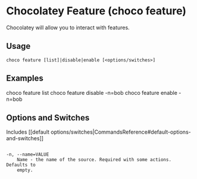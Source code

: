 # Chocolatey Feature (choco feature)

Chocolatey will allow you to interact with features.

## Usage

    choco feature [list]|disable|enable [<options/switches>]

## Examples

  choco feature list
  choco feature disable -n=bob
  choco feature enable -n=bob


## Options and Switches

Includes [[default options/switches|CommandsReference#default-options-and-switches]]

```

-n, --name=VALUE
    Name - the name of the source. Required with some actions. Defaults to
    empty.
```
